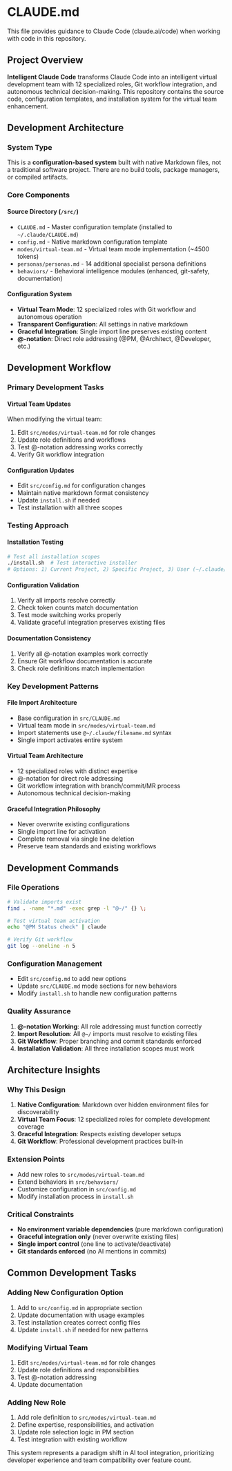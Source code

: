# CLAUDE.md

This file provides guidance to Claude Code (claude.ai/code) when working with code in this repository.

## Project Overview

**Intelligent Claude Code** transforms Claude Code into an intelligent virtual development team with 12 specialized roles, Git workflow integration, and autonomous technical decision-making. This repository contains the source code, configuration templates, and installation system for the virtual team enhancement.

## Development Architecture

### System Type
This is a **configuration-based system** built with native Markdown files, not a traditional software project. There are no build tools, package managers, or compiled artifacts.

### Core Components

#### Source Directory (`/src/`)
- `CLAUDE.md` - Master configuration template (installed to `~/.claude/CLAUDE.md`)
- `config.md` - Native markdown configuration template
- `modes/virtual-team.md` - Virtual team mode implementation (~4500 tokens)
- `personas/personas.md` - 14 additional specialist persona definitions
- `behaviors/` - Behavioral intelligence modules (enhanced, git-safety, documentation)

#### Configuration System
- **Virtual Team Mode**: 12 specialized roles with Git workflow and autonomous operation
- **Transparent Configuration**: All settings in native markdown
- **Graceful Integration**: Single import line preserves existing content
- **@-notation**: Direct role addressing (@PM, @Architect, @Developer, etc.)

## Development Workflow

### Primary Development Tasks

#### Virtual Team Updates
When modifying the virtual team:
1. Edit `src/modes/virtual-team.md` for role changes
2. Update role definitions and workflows
3. Test @-notation addressing works correctly
4. Verify Git workflow integration

#### Configuration Updates
- Edit `src/config.md` for configuration changes
- Maintain native markdown format consistency
- Update `install.sh` if needed
- Test installation with all three scopes

### Testing Approach

#### Installation Testing
```bash
# Test all installation scopes
./install.sh  # Test interactive installer
# Options: 1) Current Project, 2) Specific Project, 3) User (~/.claude/)
```

#### Configuration Validation
1. Verify all imports resolve correctly
2. Check token counts match documentation
3. Test mode switching works properly
4. Validate graceful integration preserves existing files

#### Documentation Consistency
1. Verify all @-notation examples work correctly
2. Ensure Git workflow documentation is accurate
3. Check role definitions match implementation

### Key Development Patterns

#### File Import Architecture
- Base configuration in `src/CLAUDE.md`
- Virtual team mode in `src/modes/virtual-team.md`
- Import statements use `@~/.claude/filename.md` syntax
- Single import activates entire system

#### Virtual Team Architecture
- 12 specialized roles with distinct expertise
- @-notation for direct role addressing
- Git workflow integration with branch/commit/MR process
- Autonomous technical decision-making

#### Graceful Integration Philosophy
- Never overwrite existing configurations
- Single import line for activation
- Complete removal via single line deletion
- Preserve team standards and existing workflows

## Development Commands

### File Operations
```bash
# Validate imports exist
find . -name "*.md" -exec grep -l "@~/" {} \;

# Test virtual team activation
echo "@PM Status check" | claude

# Verify Git workflow
git log --oneline -n 5
```

### Configuration Management
- Edit `src/config.md` to add new options
- Update `src/CLAUDE.md` mode sections for new behaviors
- Modify `install.sh` to handle new configuration patterns

### Quality Assurance
1. **@-notation Working**: All role addressing must function correctly
2. **Import Resolution**: All `@~/` imports must resolve to existing files
3. **Git Workflow**: Proper branching and commit standards enforced
4. **Installation Validation**: All three installation scopes must work

## Architecture Insights

### Why This Design
1. **Native Configuration**: Markdown over hidden environment files for discoverability
2. **Virtual Team Focus**: 12 specialized roles for complete development coverage
3. **Graceful Integration**: Respects existing developer setups
4. **Git Workflow**: Professional development practices built-in

### Extension Points
- Add new roles to `src/modes/virtual-team.md`
- Extend behaviors in `src/behaviors/`
- Customize configuration in `src/config.md`
- Modify installation process in `install.sh`

### Critical Constraints
- **No environment variable dependencies** (pure markdown configuration)
- **Graceful integration only** (never overwrite existing files)
- **Single import control** (one line to activate/deactivate)
- **Git standards enforced** (no AI mentions in commits)

## Common Development Tasks

### Adding New Configuration Option
1. Add to `src/config.md` in appropriate section
2. Update documentation with usage examples
3. Test installation creates correct config files
4. Update `install.sh` if needed for new patterns

### Modifying Virtual Team
1. Edit `src/modes/virtual-team.md` for role changes
2. Update role definitions and responsibilities
3. Test @-notation addressing
4. Update documentation

### Adding New Role
1. Add role definition to `src/modes/virtual-team.md`
2. Define expertise, responsibilities, and activation
3. Update role selection logic in PM section
4. Test integration with existing workflow

This system represents a paradigm shift in AI tool integration, prioritizing developer experience and team compatibility over feature count.